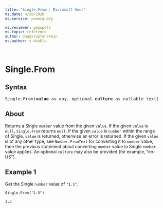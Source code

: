 ```yaml
---
title: "Single.From | Microsoft Docs"
ms.date: 4/20/2020
ms.service: powerquery

ms.reviewer: gepopell
ms.topic: reference
author: dougklopfenstein
ms.author: v-douklo

---
```

# Single.From

## Syntax

<pre>
Single.From(<b>value</b> as any, optional <b>culture</b> as nullable text) as nullable number 
</pre>
  
## About  
Returns a Single `number` value from the given `value`. If the given `value` is `null`, `Single.From` returns `null`. If the given `value` is `number` within the range of Single, `value` is returned, otherwise an error is returned. If the given `value` is of any other type, see `Number.FromText` for converting it to `number` value, then the previous statement about converting `number` value to Single `number` value applies. An optional `culture` may also be provided (for example, "en-US").

## Example 1
Get the Single `number` value of `"1.5"`.

```powerquery-m
Single.From("1.5")
```

`1.5`

